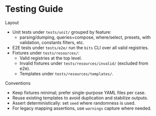 # Testing Guide

Layout

- Unit tests under `tests/unit/` grouped by feature:
  - parsing/dumping, queries+compose, where/select, presets, with validation, constants filters, etc.
- E2E tests under `tests/e2e/` run the `bits` CLI over all valid registries.
- Fixtures under `tests/resources/`:
  - Valid registries at the top level.
  - Invalid fixtures under `tests/resources/invalid/` (excluded from e2e).
  - Templates under `tests/resources/templates/`.

Conventions

- Keep fixtures minimal; prefer single-purpose YAML files per case.
- Reuse existing templates to avoid duplication and stabilize outputs.
- Assert deterministically: set `seed` where randomness is used.
- For legacy mapping assertions, use `warnings` capture where needed.
